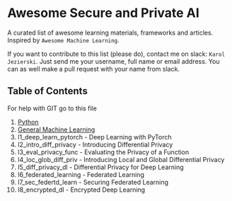 # Awesome Secure and Private AI

A curated list of awesome learning materials, frameworks and articles. Inspired by `Awesome Machine Learning`.

If you want to contribute to this list (please do), contact me on slack: `Karol Jezierski`. 
Just send me your username, full name or email address. You can as well make a pull request with your name from slack.

## Table of Contents

For help with GIT go to this file

1. [Python](files/python.md)
2. [General Machine Learning](files/general_machine_learning.md)
3. l1_deep_learn_pytorch - Deep Learning with PyTorch
4. l2_intro_diff_privacy - Introducing Differential Privacy
5. l3_eval_privacy_func - Evaluating the Privacy of a Function
6. l4_loc_glob_diff_priv - Introducing Local and Global Differential Privacy
7. l5_diff_privacy_dl - Differential Privacy for Deep Learning
8. l6_federated_learning - Federated Learning
9. l7_sec_federtd_learn - Securing Federated Learning
10. l8_encrypted_dl - Encrypted Deep Learning
